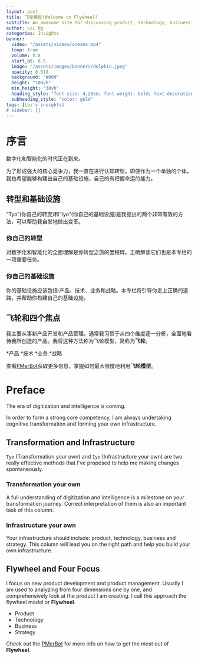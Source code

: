```yaml
---
layout: post
title: 飞轮模型!Welcome to Flywheel!
subtitle: An awesome site for discussing product, technology, business and strategy.
author: Loi Ng
categories: Insights
banner:
  video: "/assets/videos/oceans.mp4"
  loop: true
  volume: 0.8
  start_at: 8.5
  image: "/assets/images/banners/dolphin.jpeg"
  opacity: 0.618
  background: "#000"
  height: "100vh"
  min_height: "38vh"
  heading_style: "font-size: 4.25em; font-weight: bold; text-decoration: underline"
  subheading_style: "color: gold"
tags: [Loi's insights]
# sidebar: []
---
```


# 序言

数字化和智能化的时代正在到来。 
 
为了形成强大的核心竞争力，我一直在进行认知转型。即便作为一个单独的个体，我也希望能够构建出自己的基础设施，自己的有把握命运的能力。

转型和基础设施 
------------ 
 
“Tyo”(你自己的转变)和“Iyo”(你自己的基础设施)是我提出的两个非常有效的方法，可以帮助我自发地做出变革。 
 
### 你自己的转型 ### 
 
对数字化和智能化的全面理解是你转型之旅的里程碑。正确解读它们也是本专栏的一项重要任务。 
 
### 你自己的基础设施 ### 
 
你的基础设施应该包括:产品、技术、业务和战略。本专栏将引导你走上正确的道路，并帮助你构建自己的基础设施。 
 
 
飞轮和四个焦点 
------------ 
 
我主要从事新产品开发和产品管理。通常我习惯于从四个维度逐一分析，全面地看待我所创造的产品。我将这种方法称为飞轮模型，简称为**飞轮**。 
 
*产品 
*技术 
*业务 
*战略 
 
 
查看[PMerBot][PMerBot-site]获取更多信息，掌握如何最大限度地利用**飞轮模型**。
 

# Preface

The era of digitization and intelligence is coming. 

In order to form a strong core competency, I am always undertaking cognitive transformation and forming your own infrastructure.


Transformation and Infrastructure
------------

`Tyo` (Transformation your own) and `Iyo` (Infrastructure your own) are two really effective methods that I've proposed to help me making changes spontaneously.

### Transformation your own ###

A full understanding of digitization and intelligence is a milestone on your transformation journey. Correct interpretation of them is also an important task of this column.

### Infrastructure your own ###

Your infrastructure should include: product, technology, business and strategy. This column will lead you on the right path and help you build your own infrastructure.


Flywheel and Four Focus
------------

I focus on new product development and product management. Usually I am used to analyzing from four dimensions one by one, and comprehensively look at the product I am creating. I call this approach the flywheel model or **Flywheel**.

  * Product
  * Technology
  * Business
  * Strategy


Check out the [PMerBot][PMerBot-site] for more info on how to get the most out of **Flywheel**.

[PMerBot-site]: https://www.theforage.cn